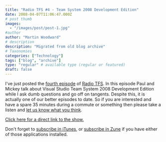 ```yaml
---
title: "Radio TFS #4 - Team System 2008 Development Edition"
date: 2008-04-07T11:06:47.000Z
# post thumb
images:
  - "/images/post/post-1.jpg"
#author
author: "Martin Woodward"
# description
description: "Migrated from old blog archive"
# Taxonomies
categories: ["Technology"]
tags: ["blog", "archive"]
type: "regular" # available type (regular or featured)
draft: false
---
```


I've just posted the [fourth episode](http://www.radiotfs.com/2008/04/01/RadioTFS04VisualStudioTeamSystem2008DevelopmentEdition.aspx) of [Radio TFS](http://www.radiotfs.com/).  In this episode Paul and Mickey talk about Visual Studio Team System 2008 Development Edition while I ask dumb questions and go off on tangents.  Despite this, it is actually one of our better episodes to date.  So if you are interested and have a spare 35 minutes during a commute or something then please take a listen and [let us know what you think](mailto:radiotfs@gmail.com). 

[Click here for a direct link to the show.](http://feeds.feedburner.com/~r/radiotfs/~5/265545848/radiotfs_004.mp3) 

Don't forget to [subscribe in iTunes](http://phobos.apple.com/WebObjects/MZStore.woa/wa/viewPodcast?id=274094361), or [subscribe in Zune](zune://subscribe/?Radio%20TFS=http://feeds.feedburner.com/radiotfs) if you have either of those applications installed.